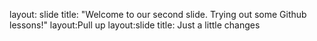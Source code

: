 layout: slide
title: "Welcome to our second slide. Trying out some Github lessons!"
layout:Pull up
layout:slide
title: Just a little changes
